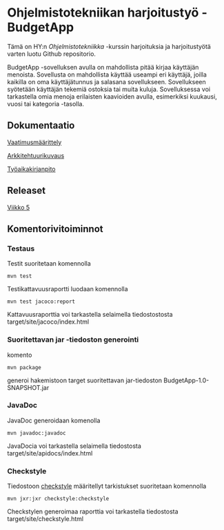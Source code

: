 # Ohjelmistotekniikan harjoitustyö - BudgetApp

Tämä on HY:n *Ohjelmistotekniikka* -kurssin harjoituksia ja harjoitustyötä varten luotu Github repositorio.

BudgetApp -sovelluksen avulla on mahdollista pitää kirjaa käyttäjän menoista. Sovellusta on mahdollista käyttää useampi eri käyttäjä, joilla kaikilla on oma käyttäjätunnus ja salasana sovellukseen. Sovellukseen syötetään käyttäjän tekemiä ostoksia tai muita kuluja. Sovelluksessa voi tarkastella omia menoja erilaisten kaavioiden avulla, esimerkiksi kuukausi, vuosi tai kategoria -tasolla. 

## Dokumentaatio

[Vaatimusmäärittely](https://github.com/MiguelSombrero/ot-harjoitustyo/blob/master/dokumentointi/vaatimusmaarittely.md)

[Arkkitehtuurikuvaus](https://github.com/MiguelSombrero/ot-harjoitustyo/blob/master/dokumentointi/arkkitehtuuri.md)

[Työaikakirjanpito](https://github.com/MiguelSombrero/ot-harjoitustyo/blob/master/dokumentointi/tuntikirjanpito.md)

## Releaset

[Viikko 5](https://github.com/MiguelSombrero/ot-harjoitustyo/releases/tag/viikko5)

## Komentorivitoiminnot

### Testaus

Testit suoritetaan komennolla

    mvn test

Testikattavuusraportti luodaan komennolla

    mvn test jacoco:report

Kattavuusraporttia voi tarkastella selaimella tiedostostosta target/site/jacoco/index.html

### Suoritettavan jar -tiedoston generointi

komento

    mvn package

generoi hakemistoon target suoritettavan jar-tiedoston BudgetApp-1.0-SNAPSHOT.jar

### JavaDoc

JavaDoc generoidaan komenolla

    mvn javadoc:javadoc

JavaDocia voi tarkastella selaimella tiedostosta target/site/apidocs/index.html

### Checkstyle

Tiedostoon [checkstyle](https://github.com/MiguelSombrero/ot-harjoitustyo/blob/master/BudgetApp/checkstyle.xml) määritellyt tarkistukset suoritetaan komennolla

    mvn jxr:jxr checkstyle:checkstyle

Checkstylen generoimaa raporttia voi tarkastella tiedostosta target/site/checkstyle.html